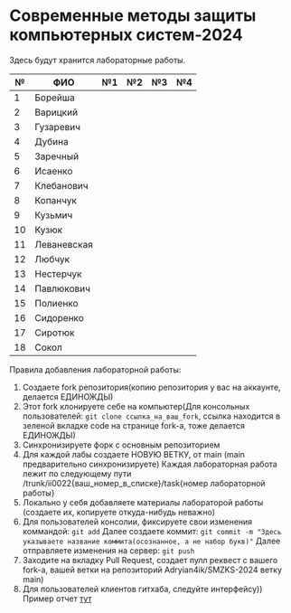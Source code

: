 # Современные методы защиты компьютерных систем-2024

Здесь будут хранится лабораторные работы.

| № | ФИО             |№1 |№2 |№3 |№4 |
|---|-----------------|---|---|---|---|
| 1 |Борейша          |   |   |   |   |
| 2 |Варицкий         |   |   |   |   |
| 3 |Гузаревич        |   |   |   |   |
| 4 |Дубина           |   |   |   |   |
| 5 |Заречный         |   |   |   |   |
| 6 |Исаенко          |   |   |   |   |
| 7 |Клебанович       |   |   |   |   |
| 8 |Копанчук         |   |   |   |   |
| 9 |Кузьмич          |   |   |   |   |
|10 |Кузюк            |   |   |   |   |
|11 |Леваневская      |   |   |   |   |
|12 |Любчук           |   |   |   |   |
|13 |Нестерчук        |   |   |   |   |
|14 |Павлюкович       |   |   |   |   |
|15 |Полиенко         |   |   |   |   |
|16 |Сидоренко        |   |   |   |   |
|17 |Сиротюк          |   |   |   |   |
|18 |Сокол            |   |   |   |   |

Правила добавления лабораторной работы:
  1. Создаете fork репозитория(копию репозитория у вас на аккаунте, делается ЕДИНОЖДЫ)
  2. Этот fork клонируете себе на компьютер(Для консольных пользователей: ```git clone ссылка_на_ваш_fork```, ссылка находится в зеленой вкладке code на странице fork-a, тоже делается ЕДИНОЖДЫ)
  3. Синхронизируете форк с основным репозиторием
  4. Для каждой лабы создаете НОВУЮ ВЕТКУ, от main (main предварительно синхронизируете)
     Каждая лабораторная работа лежит по следующему пути /trunk/ii0022{ваш_номер_в_списке}/task{номер лабораторной работы}
  5. Локально  у себя добавляете материалы лабораторой работы (создаете их, копируете откуда-нибудь неважно)
  6. Для пользователей консолии, фиксируете свои изменения коммандой:
     ```git add```
     Далее создаете коммит:
     ```git commit -m "Здесь указываете название коммита(осознанное, а не набор букв)"```
     Далее отправляете изменения на сервер:
     ```git push```
  7. Заходите на вкладку Pull Request, создает пулл реквест с вашего fork-a, вашей ветки на репозиторий Adryian4ik/SMZKS-2024 ветку main)
  8. Для пользователей клиентов гитхаба, следуйте интерфейсу))
Пример отчет [тут](./example/report.md)
